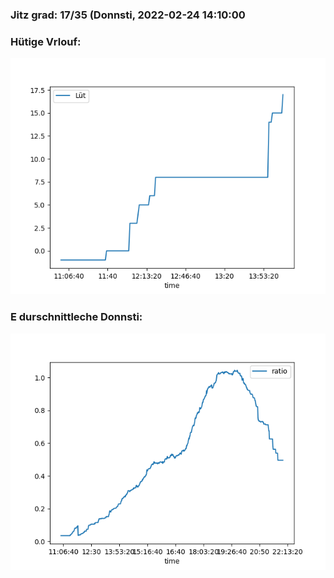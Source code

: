 ### Jitz grad: 17/35 (Donnsti, 2022-02-24 14:10:00

### Hütige Vrlouf:
![Graph](Today.png)

### E durschnittleche Donnsti:
![Graph](Donnsti.png)